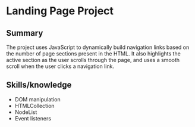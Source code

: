 # Landing Page Project

## Summary

The project uses JavaScript to dynamically build navigation links based on the
number of page sections present in the HTML.  It also highlights the 
active section as the user scrolls through the page, and uses a smooth
scroll when the user clicks a navigation link.

## Skills/knowledge

* DOM manipulation
* HTMLCollection
* NodeList
* Event listeners



